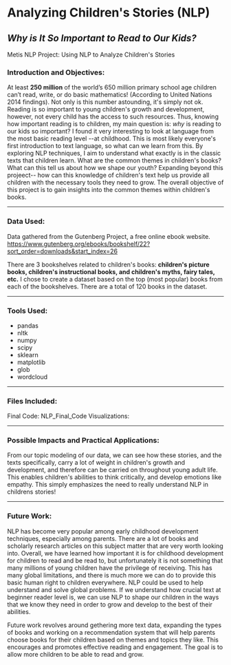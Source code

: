 # Analyzing Children's Stories (NLP)
## *Why is It So Important to Read to Our Kids?*
Metis NLP Project:
Using NLP to Analyze Children's Stories

### Introduction and Objectives:
At least **250 million** of the world’s 650 million primary school age children can’t read, write, or do basic mathematics! (According to United Nations 2014 findings). Not only is this number astounding, it's simply not ok. Reading is so important to young children's growth and development, however, not every child has the access to such resources. Thus, knowing how important reading is to children, my main question is: *why* is reading to our kids so important? I found it very interesting to look at language from the most basic reading level --at childhood. This is most likely everyone's first introduction to text language, so what can we learn from this. By exploring NLP techniques, I aim to understand what exactly is in the classic texts that children learn. What are the common themes in children's books? What can this tell us about how we shape our youth? Expanding beyond this projeect-- how can this knowledge of children's text help us provide all children with the necessary tools they need to grow. The overall objective of this project is to gain insights into the common themes within children's books. 


------

### Data Used:

Data gathered from the Gutenberg Project, a free online ebook website. 
https://www.gutenberg.org/ebooks/bookshelf/22?sort_order=downloads&start_index=26

There are 3 bookshelves related to children's books: **children's picture books, children's instructional books, and children's myths, fairy tales, etc.** I chose to create a dataset based on the top (most popular) books from each of the bookshelves. There are a total of 120 books in the dataset.


------

### Tools Used:
- pandas
- nltk
- numpy
- scipy
- sklearn
- matplotlib
- glob
- wordcloud

------

### Files Included:
Final Code: NLP_Final_Code
Visualizations: 

------

### Possible Impacts and Practical Applications:
From our topic modeling of our data, we can see how these stories, and the texts specifically, carry a lot of weight in children's growth and development, and therefore can be carried on throughout young adult life. This enables children's abilities to think critically, and develop emotions like empathy. This simply emphasizes the need to really understand NLP in childrens stories!


------

### Future Work:
NLP has become very popular among early childhood development techniques, especially among parents. There are a lot of books and scholarly research articles on this subject matter that are very worth looking into. Overall, we have learned how important it is for childhood development for children to read and be read to, but unfortunately it is not something that many millions of young children have the privilege of receiving. This has many global limitations, and there is much more we can do to provide this basic human right to children everywhere. NLP could be used to help understand and solve global problems. If we understand how crucial text at beginner reader level is, we can use NLP to shape our children in the ways that we know they need in order to grow and develop to the best of their abilities.

Future work revolves around gethering more text data, expanding the types of books and working on a recommendation system that will help parents choose books for their children based on themes and topics they like. This encourages and promotes effective reading and engagement. The goal is to allow more children to be able to read and grow.


